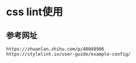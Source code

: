 # css lint使用

## 参考网址
  
    https://zhuanlan.zhihu.com/p/48048906
    https://stylelint.io/user-guide/example-config/

